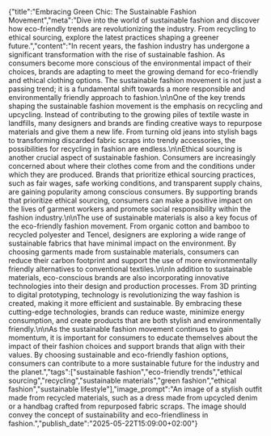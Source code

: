 {"title":"Embracing Green Chic: The Sustainable Fashion Movement","meta":"Dive into the world of sustainable fashion and discover how eco-friendly trends are revolutionizing the industry. From recycling to ethical sourcing, explore the latest practices shaping a greener future.","content":"In recent years, the fashion industry has undergone a significant transformation with the rise of sustainable fashion. As consumers become more conscious of the environmental impact of their choices, brands are adapting to meet the growing demand for eco-friendly and ethical clothing options. The sustainable fashion movement is not just a passing trend; it is a fundamental shift towards a more responsible and environmentally friendly approach to fashion.\n\nOne of the key trends shaping the sustainable fashion movement is the emphasis on recycling and upcycling. Instead of contributing to the growing piles of textile waste in landfills, many designers and brands are finding creative ways to repurpose materials and give them a new life. From turning old jeans into stylish bags to transforming discarded fabric scraps into trendy accessories, the possibilities for recycling in fashion are endless.\n\nEthical sourcing is another crucial aspect of sustainable fashion. Consumers are increasingly concerned about where their clothes come from and the conditions under which they are produced. Brands that prioritize ethical sourcing practices, such as fair wages, safe working conditions, and transparent supply chains, are gaining popularity among conscious consumers. By supporting brands that prioritize ethical sourcing, consumers can make a positive impact on the lives of garment workers and promote social responsibility within the fashion industry.\n\nThe use of sustainable materials is also a key focus of the eco-friendly fashion movement. From organic cotton and bamboo to recycled polyester and Tencel, designers are exploring a wide range of sustainable fabrics that have minimal impact on the environment. By choosing garments made from sustainable materials, consumers can reduce their carbon footprint and support the use of more environmentally friendly alternatives to conventional textiles.\n\nIn addition to sustainable materials, eco-conscious brands are also incorporating innovative technologies into their design and production processes. From 3D printing to digital prototyping, technology is revolutionizing the way fashion is created, making it more efficient and sustainable. By embracing these cutting-edge technologies, brands can reduce waste, minimize energy consumption, and create products that are both stylish and environmentally friendly.\n\nAs the sustainable fashion movement continues to gain momentum, it is important for consumers to educate themselves about the impact of their fashion choices and support brands that align with their values. By choosing sustainable and eco-friendly fashion options, consumers can contribute to a more sustainable future for the industry and the planet.","tags":["sustainable fashion","eco-friendly trends","ethical sourcing","recycling","sustainable materials","green fashion","ethical fashion","sustainable lifestyle"],"image_prompt":"An image of a stylish outfit made from recycled materials, such as a dress made from upcycled denim or a handbag crafted from repurposed fabric scraps. The image should convey the concept of sustainability and eco-friendliness in fashion.","publish_date":"2025-05-22T15:09:00+02:00"}
